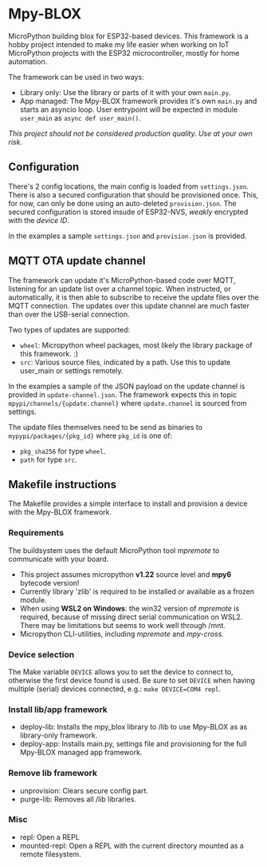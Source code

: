# Mpy-BLOX
MicroPython building blox for ESP32-based devices.
This framework is a hobby project intended to make my life easier when working
on IoT MicroPython projects with the ESP32 microcontroller, mostly for home automation.

The framework can be used in two ways:
* Library only: Use the library or parts of it with your own `main.py`.
* App managed: The Mpy-BLOX framework provides it's own `main.py` and starts an asyncio loop.
User entrypoint will be expected in module `user_main` as `async def user_main()`.

*This project should not be considered production quality. Use at your own risk.*

## Configuration
There's 2 config locations, the main config is loaded from `settings.json`.
There is also a secured configuration that should be provisioned once.
This, for now, can only be done using an auto-deleted `provision.json`.
The secured configuration is stored insude of ESP32-NVS, *weakly* encrypted with the *device ID*.

In the examples a sample `settings.json` and `provision.json` is provided.

## MQTT OTA update channel
The framework can update it's MicroPython-based code over MQTT, listening for an update list over a channel topic.
When instructed, or automatically, it is then able to subscribe to receive the update files over the MQTT connection.
The updates over this update channel are much faster than over the USB-serial connection.

Two types of updates are supported:
* `wheel`: Micropython wheel packages, most likely the library package of this framework. :)
* `src`: Various source files, indicated by a path. Use this to update user_main or settings remotely.

In the examples a sample of the JSON payload on the update channel is provided in `update-channel.json`.
The framework expects this in topic `mpypi/channels/{update.channel}` where `update.channel` is sourced from settings.

The update files themselves need to be send as binaries to `mypypi/packages/{pkg_id}` where `pkg_id` is one of:
* `pkg_sha256` for type `wheel`.
* `path` for type `src`.

## Makefile instructions
The Makefile provides a simple interface to install and provision a device with the Mpy-BLOX framework.

### Requirements
The buildsystem uses the default MicroPython tool *mpremote* to communicate with your board.

* This project assumes micropython **v1.22** source level and **mpy6** bytecode version!
* Currently library 'zlib' is required to be installed or available as a frozen module.
* When using **WSL2 on Windows**: the win32 version of *mpremote* is required, because of 
missing direct serial communication on WSL2. There may be limitations but seems to work well through /mnt.
* Micropython CLI-utilities, including *mpremote* and *mpy-cross*.

### Device selection
The Make variable `DEVICE` allows you to set the device to connect to, otherwise the first device found is used.
Be sure to set `DEVICE` when having multiple (serial) devices connected, e.g.: `make DEVICE=COM4 repl`.

### Install lib/app framework
* deploy-lib: Installs the mpy_blox library to /lib to use Mpy-BLOX as as library-only framework.
* deploy-app: Installs main.py, settings file and provisioning for the full Mpy-BLOX managed app framework.

### Remove lib framework
* unprovision: Clears secure config part.
* purge-lib: Removes all /lib libraries.

### Misc
* repl: Open a REPL
* mounted-repl: Open a REPL with the current directory mounted as a remote filesystem.

